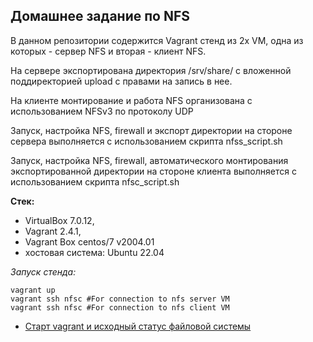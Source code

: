 Домашнее задание по NFS
-----------------------------------------
В данном репозитории содержится Vagrant стенд из 2х VM, одна из которых - сервер NFS и вторая - клиент NFS.

На сервере экспортирована директория /srv/share/ с вложенной поддиректорией upload с правами на запись в нее.

На клиенте  монтирование и работа NFS организована с использованием NFSv3 по протоколу UDP

Запуск, настройка NFS, firewall и экспорт директории на стороне сервера выполняется с использованием скрипта nfss_script.sh

Запуск, настройка NFS, firewall, автоматического монтирования экспортированной директории на стороне клиента выполняется с использованием скрипта nfsс_script.sh


**Стек:**
- VirtualBox 7.0.12, 
- Vagrant 2.4.1, 
- Vagrant Box centos/7 v2004.01
- хостовая система: Ubuntu 22.04

*Запуск стенда:*

   ```
vagrant up
vagrant ssh nfsс #For connection to nfs server VM
vagrant ssh nfsс #For connection to nfs client VM
   ```
   
   
   
   - [Старт vagrant и исходный статус файловой системы](https://github.com/egorvshch/linux_pro_admin_course/blob/main/homework05/command%20execution%20logs/start%20vagrant.txt)
